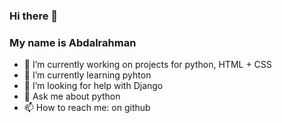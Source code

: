 ### Hi there 👋
### My name is Abdalrahman
- 🔭 I’m currently working on projects for python, HTML + CSS
- 🌱 I’m currently learning pyhton
- 🤔 I’m looking for help with Django
- 💬 Ask me about python
- 📫 How to reach me: on github
<!--
**Abdos2004/Abdos2004** is a ✨ _special_ ✨ repository because its `README.md` (this file) appears on your GitHub profile.

Here are some ideas to get you started:

- 🔭 I’m currently working on projects for python, HTML + CSS
- 🌱 I’m currently learning pyhton
- 🤔 I’m looking for help with Django
- 💬 Ask me about python
- 📫 How to reach me: on github

-->

